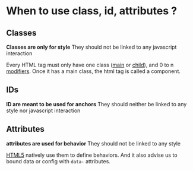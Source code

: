 # When to use class, id, attributes ?

## Classes

__Classes are only for style__ 
They should not be linked to any javascript interaction

Every HTML tag must only have one class ([main](#main-class) or [child](#child-class)), and 0 to n [modifiers](#modifier-class).
Once it has a main class, the html tag is called a component.

## IDs

__ID are meant to be used for anchors__ 
They should neither be linked to any style nor javascript interaction

## Attributes

__attributes are used for behavior__ 
They should not be linked to any style

[HTML5](http://www.w3.org/TR/2011/WD-html5-20110525/elements.html#embedding-custom-non-visible-data-with-the-data-attributes) natively use them to define behaviors. And it also advise us to bound data or config with `data-` attributes.
